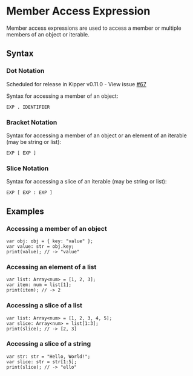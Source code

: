 # Member Access Expression

Member access expressions are used to access a member or multiple members of an object or iterable.

## Syntax

### Dot Notation

<p class="important">
Scheduled for release in Kipper v0.11.0 - View issue <a href="https://github.com/Kipper-Lang/Kipper/issues/67">#67</a>
</p>

Syntax for accessing a member of an object:

```kipper
EXP . IDENTIFIER
```

### Bracket Notation

Syntax for accessing a member of an object or an element of an iterable (may be string or list):

```kipper
EXP [ EXP ]
```

### Slice Notation

Syntax for accessing a slice of an iterable (may be string or list):

```kipper
EXP [ EXP : EXP ]
```

## Examples

### Accessing a member of an object

```kipper
var obj: obj = { key: "value" };
var value: str = obj.key;
print(value); // -> "value"
```

### Accessing an element of a list

```kipper
var list: Array<num> = [1, 2, 3];
var item: num = list[1];
print(item); // -> 2
```

### Accessing a slice of a list

```kipper
var list: Array<num> = [1, 2, 3, 4, 5];
var slice: Array<num> = list[1:3];
print(slice); // -> [2, 3]
```

### Accessing a slice of a string

```kipper
var str: str = "Hello, World!";
var slice: str = str[1:5];
print(slice); // -> "ello"
```
